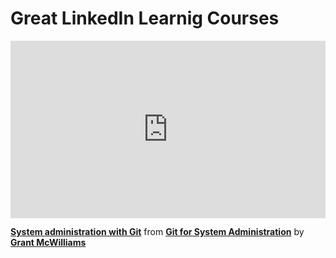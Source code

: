 <h1>Great LinkedIn Learnig Courses</h1>


<div style="position:relative;height:0;padding-bottom:56.25%"><iframe width="640" height="360" src="https://www.linkedin.com/learning/embed/git-for-system-administration/system-administration-with-git?autoplay=false&claim=AQGuLGlkMvp5cQAAAYh8v8YtjCk8AV4DZqjk2GBd9LToZ918H1vd8oU0JiyMB6jnDK4k-cKZg-5bXTKWO5ELyVFaoxTebmIfwaznVuv5a56e1J6kUsKLhtrtUT560LMnhJvWj_D06C_NkBYtXIOKIJZGY6ZaqHjgK5XjejGGAqPl5N55-mE1Qiu8i3FwELMGxPSgXoBEuc6SN14rosxRJTDmvn7sEqSFqYbMWkLDHgnpglS7Y2s3nia1XD2O0COF7pAjiBKyDS-aNPWe5OwmrLAgcwiXvCV4MxToF5z5HAdNegnZ3Zyk6en7ylW9xbXb_x2z0cGmwtlrBV6nvtRAeFWaZOT5XqE7-2sKg6vUTJLG4JwPFpS_Z_OcogUvwVE1IeERVbSE-kANzf2XPxR8404mgb1PKBCOsCChfG11pV59cTF-gI_7-XV_qCTWATNb4_vmQfGEZp_YdGoZpZ6x8wdhF_DU7HIPBu_0QITYKZZPP0Vdp718u1OKeeZYZ_jRiRANg-GWvFbbvv1g-yma-RcvsUwPnLqBL_XdOLU2O4UTXS00k8mLV4yhlR0DJx4ApxKs0TisevX6Djtl55jIV_Oz7WzcAQ2HZFR-sKu4oIwGTmW7yzwD4qI8SZl66xS6LGgHfJrAuQT2leEJumeGIVvgd6Nu8uS-vLt-4b17TPmgDCRMYsbJaNR6aKjNbW_4i_5CEmOWtqJcEl8ayaNZf__NCfN8wkafHITwkKKKcRJcn7y-YJLzMRUgzUawEmaSQvgTciSjDrhCKMXIKDbPkiFeCbAKConUIERUMWxJggxPexaHqoox26ZXHa5cqZfyUHyI01sM73J0_d5zw6cuQ2LV6vcYAh98vqMhrTM8pb9Fxe07rFruQabr2Lg9N3-GZe0LqFX29mhn72y4emas4IEj_jWdt9F0BtAifndPNSbQIBIU3bZ2siYmW9djmEsl6hnIGV1O0JpSUR_YhA5FXHfkUtb9U1DejSpJ8SFULZ6BFy8nJ6lwf5VrY_OLFpZ2TTsGWLPWXC2425_mz8cLrv7TPa-EshuUX7w5WeO6tvDYQQc4rx_af12Q6Cv6hO8PZcovc5aAZ6qOqE3UXX1pKHwj8rui9_NvdSJr9mOJeAWe-h7ukfHxmRKKt3tBInq_Wmp-Hd4IPdRbFCNCHQvF1lTI8i-XNvnfkgk_2qNgk1d8BNx_hbxtFXgJXnet267lXmvh1Q&lipi=urn%3Ali%3Apage%3Ad_learning_content%3BUyY7wnbfTfeGaeF%2BRGFiCg%3D%3D&licu" mozallowfullscreen="true" webkitallowfullscreen="true" allowfullscreen="true" frameborder="0" style="position:absolute;width:100%;height:100%;left:0"></iframe></div><p><strong><a href="https://www.linkedin.com/learning/git-for-system-administration/system-administration-with-git?trk=embed_lil">System administration with Git</a></strong> from <strong><a href="https://www.linkedin.com/learning/git-for-system-administration?trk=embed_lil">Git for System Administration</a></strong> by <strong><a href="https://www.linkedin.com/learning/instructors/grant-mcwilliams?trk=embed_lil">Grant McWilliams</a></strong></p>
